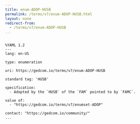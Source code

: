 ```yaml
---
title: enum-ADOP-HUSB
permalink: /terms/v7/enum-ADOP-HUSB.html
layout: none
redirect-from:
  - /terms/v7/enum-ADOP-HUSB
...
```


```

%YAML 1.2
---
lang: en-US

type: enumeration

uri: https://gedcom.io/terms/v7/enum-ADOP-HUSB

standard tag: 'HUSB'

specification:
  - Adopted by the `HUSB` of the `FAM` pointed to by `FAMC`.

value of:
  - "https://gedcom.io/terms/v7/enumset-ADOP"

contact: "https://gedcom.io/community/"
...

```
